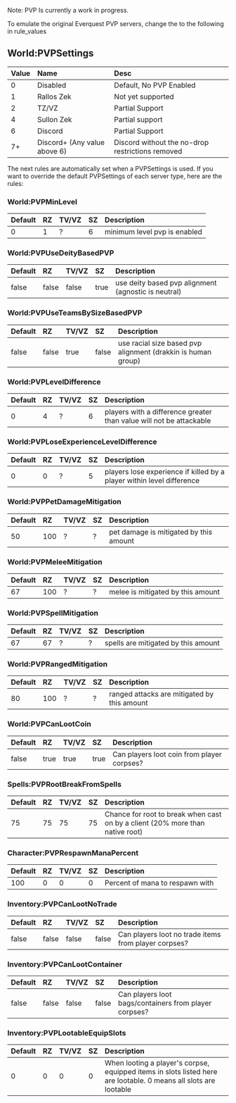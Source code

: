 Note: PVP Is currently a work in progress.

To emulate the original Everquest PVP servers, change the to the following in rule_values

## World:PVPSettings

|Value|Name|Desc|
|:--|:--|:--|
|0|Disabled|Default, No PVP Enabled|
|1|Rallos Zek|Not yet supported|
|2|TZ/VZ|Partial Support|
|4|Sullon Zek|Partial support|
|6|Discord|Partial Support|
|7+|Discord+ (Any value above 6)|Discord without the no-drop restrictions removed|


The next rules are automatically set when a PVPSettings is used. If you want to override the default PVPSettings of each server type, here are the rules:

### World:PVPMinLevel
Default|RZ|TV/VZ|SZ|Description
:--|:--|:--|:--|:--|
0|1|?|6|minimum level pvp is enabled



### World:PVPUseDeityBasedPVP
Default|RZ|TV/VZ|SZ|Description
:--|:--|:--|:--|:--|
false|false|false|true|use deity based pvp alignment (agnostic is neutral)


### World:PVPUseTeamsBySizeBasedPVP
Default|RZ|TV/VZ|SZ|Description
:--|:--|:--|:--|:--|
false|false|true|false|use racial size based pvp alignment (drakkin is human group)


### World:PVPLevelDifference
Default|RZ|TV/VZ|SZ|Description
:--|:--|:--|:--|:--|
0|4|?|6|players with a difference greater than value will not be attackable

### World:PVPLoseExperienceLevelDifference
Default|RZ|TV/VZ|SZ|Description
:--|:--|:--|:--|:--|
0|0|?|5|players lose experience if killed by a player within level difference

### World:PVPPetDamageMitigation
Default|RZ|TV/VZ|SZ|Description
:--|:--|:--|:--|:--|
50|100|?|?|pet damage is mitigated by this amount

### World:PVPMeleeMitigation
Default|RZ|TV/VZ|SZ|Description
:--|:--|:--|:--|:--|
67|100|?|?|melee is mitigated by this amount

### World:PVPSpellMitigation
Default|RZ|TV/VZ|SZ|Description
:--|:--|:--|:--|:--|
67|67|?|?|spells are mitigated by this amount

### World:PVPRangedMitigation
Default|RZ|TV/VZ|SZ|Description
:--|:--|:--|:--|:--|
80|100|?|?|ranged attacks are mitigated by this amount

### World:PVPCanLootCoin
Default|RZ|TV/VZ|SZ|Description
:--|:--|:--|:--|:--|
false|true|true|true|Can players loot coin from player corpses?

### Spells:PVPRootBreakFromSpells
Default|RZ|TV/VZ|SZ|Description
:--|:--|:--|:--|:--|
75|75|75|75|Chance for root to break when cast on by a client (20% more than native root)

### Character:PVPRespawnManaPercent
Default|RZ|TV/VZ|SZ|Description
:--|:--|:--|:--|:--|
100|0|0|0|Percent of mana to respawn with

### Inventory:PVPCanLootNoTrade
Default|RZ|TV/VZ|SZ|Description
:--|:--|:--|:--|:--|
false|false|false|false|Can players loot no trade items from player corpses?

### Inventory:PVPCanLootContainer
Default|RZ|TV/VZ|SZ|Description
:--|:--|:--|:--|:--|
false|false|false|false|Can players loot bags/containers from player corpses?

### Inventory:PVPLootableEquipSlots
Default|RZ|TV/VZ|SZ|Description
:--|:--|:--|:--|:--|
0|0|0|0|When looting a player's corpse, equipped items in slots listed here are lootable. 0 means all slots are lootable
